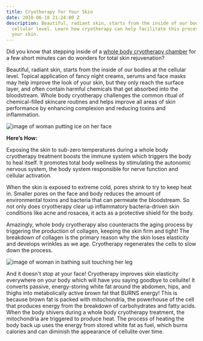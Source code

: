 ```yaml
---
title: Cryotherapy for Your Skin
date: 2018-06-18 21:24:00 Z
description: Beautiful, radiant skin, starts from the inside of our bodies at the
  cellular level. Learn how cryotherapy can help facilitate this process and improve
  your skin.
---
```


Did you know that stepping inside of a [whole body cryotherapy chamber](/cryotherapy) for a few short minutes can do wonders for total skin rejuvenation?

Beautiful, radiant skin, starts from the inside of our bodies at the cellular level. Topical application of fancy night creams, serums and face masks may help improve the look of your skin, but they only reach the surface layer, and often contain harmful chemicals that get absorbed into the bloodstream. Whole body cryotherapy challenges the common ritual of chemical-filled skincare routines and helps improve all areas of skin performance by enhancing complexion and reducing toxins and inflammation.

![image of woman putting ice on her face](/uploads/ice-facial.jpg "Cold Therapy Can Do Wonders for Your Skin")

**Here’s How:**

Exposing the skin to sub-zero temperatures during a whole body cryotherapy treatment boosts the immune system which triggers the body to heal itself. It promotes total body wellness by stimulating the autonomic nervous system, the body system responsible for nerve function and cellular activation. 

When the skin is exposed to extreme cold, pores shrink to try to keep heat in. Smaller pores on the face and body reduces the amount of environmental toxins and bacteria that can permeate the bloodstream. So not only does cryotherapy clear up inflammatory bacteria-driven skin conditions like acne and rosacea, it acts as a protective shield for the body. 

Amazingly, whole body cryotherapy also counteracts the aging process by triggering the production of collagen, keeping the skin firm and tight! The breakdown of collagen is the primary reason why the skin loses elasticity and develops wrinkles as we age. Cryotherapy regenerates the cells to slow down the process.

![image of woman in bathing suit touching her leg](/uploads/woman-leg-skin.jpg "Cyrotherapy Has Been Proven to Improve Skin Elasticity")

And it doesn't stop at your face! Cryotherapy improves skin elasticity everywhere on your body which will have you saying goodbye to cellulite! It converts passive, energy-storing white fat around the abdomen, hips, and thighs into metabolically active brown fat that BURNS energy! This is because brown fat is packed with mitochondria, the powerhouse of the cell that produces energy from the breakdown of carbohydrates and fatty acids. When the body shivers during a whole body cryotherapy treatment, the mitochondria are triggered to produce heat. The process of heating the body back up uses the energy from stored white fat as fuel, which burns calories and can diminish the appearance of cellulite over time.